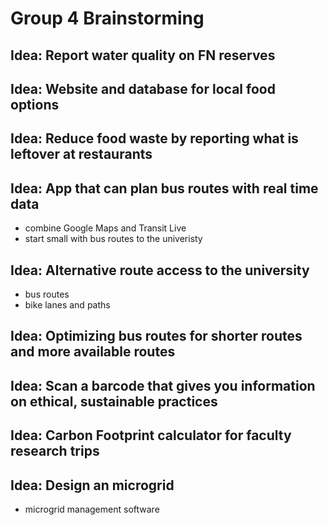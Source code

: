 # Group 4 Brainstorming

## Idea: Report water quality on FN reserves

## Idea: Website and database for local food options

## Idea: Reduce food waste by reporting what is leftover at restaurants

## Idea: App that can plan bus routes with real time data
- combine Google Maps and Transit Live
- start small with bus routes to the univeristy

## Idea: Alternative route access to the university
- bus routes
- bike lanes and paths

## Idea: Optimizing bus routes for shorter routes and more available routes

## Idea: Scan a barcode that gives you information on ethical, sustainable practices

## Idea: Carbon Footprint calculator for faculty research trips 

## Idea: Design an microgrid
- microgrid management software
